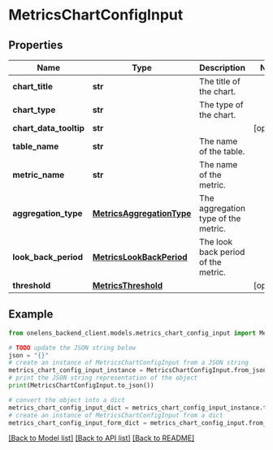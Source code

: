 # MetricsChartConfigInput


## Properties

Name | Type | Description | Notes
------------ | ------------- | ------------- | -------------
**chart_title** | **str** | The title of the chart. | 
**chart_type** | **str** | The type of the chart. | 
**chart_data_tooltip** | **str** |  | [optional] 
**table_name** | **str** | The name of the table. | 
**metric_name** | **str** | The name of the metric. | 
**aggregation_type** | [**MetricsAggregationType**](MetricsAggregationType.md) | The aggregation type of the metric. | 
**look_back_period** | [**MetricsLookBackPeriod**](MetricsLookBackPeriod.md) | The look back period of the metric. | 
**threshold** | [**MetricsThreshold**](MetricsThreshold.md) |  | [optional] 

## Example

```python
from onelens_backend_client.models.metrics_chart_config_input import MetricsChartConfigInput

# TODO update the JSON string below
json = "{}"
# create an instance of MetricsChartConfigInput from a JSON string
metrics_chart_config_input_instance = MetricsChartConfigInput.from_json(json)
# print the JSON string representation of the object
print(MetricsChartConfigInput.to_json())

# convert the object into a dict
metrics_chart_config_input_dict = metrics_chart_config_input_instance.to_dict()
# create an instance of MetricsChartConfigInput from a dict
metrics_chart_config_input_form_dict = metrics_chart_config_input.from_dict(metrics_chart_config_input_dict)
```
[[Back to Model list]](../README.md#documentation-for-models) [[Back to API list]](../README.md#documentation-for-api-endpoints) [[Back to README]](../README.md)


